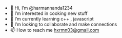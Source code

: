 - 👋 Hi, I’m @harmannanda1234
- 👀 I’m interested in cooking new stuff
- 🌱 I’m currently learning c++ , javascript
- 💞️ I’m looking to collaborate and make connections
- 📫 How to reach me hxrmn03@gmail.com
  

<!---
harmannanda1234/harmannanda1234 is a ✨ special ✨ repository because its `README.md` (this file) appears on your GitHub profile.
You can click the Preview link to take a look at your changes.
--->
